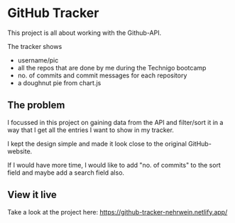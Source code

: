 # GitHub Tracker

This project is all about working with the Github-API.

The tracker shows
- username/pic
- all the repos that are done by me during the Technigo bootcamp 
- no. of commits and commit messages for each repository
- a doughnut pie from chart.js




## The problem

I focussed in this project on gaining data from the API and filter/sort it in a way that I get all the entries I want to show in my tracker.

I kept the design simple and made it look close to the original GitHub-website. 

If I would have more time, I would like to add "no. of commits" to the sort field and maybe add a search field also.


## View it live

Take a look at the project here: https://github-tracker-nehrwein.netlify.app/
